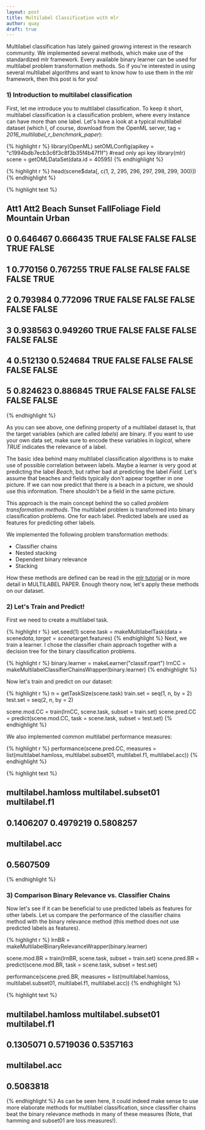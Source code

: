 ```yaml
---
layout: post
title: Multilabel Classification with mlr
author: quay
draft: true
---
```

Multilabel classification has lately gained growing interest in the research community. 
We implemented several methods, which make use of the standardized mlr framework. Every available binary learner can be used for multilabel problem transformation methods.
So if you're interested in using several multilabel algorithms and want to know how to use them in the mlr framework, then this post is for you!


<!--more-->
### 1) Introduction to multilabel classification
First, let me introduce you to multilabel classification. To keep it short, multilabel classification is a classification problem, where every instance can have more than one label. Let's have a look at a typical multilabel dataset (which I, of course, download from the OpenML server, tag = *2016_multilabel_r_benchmark_paper*):


{% highlight r %}
library(OpenML)
setOMLConfig(apikey = "c1994bdb7ecb3c6f3c8f3b35f4b47f1f") #read only api key
library(mlr)
scene = getOMLDataSet(data.id = 40595)
{% endhighlight %}


{% highlight r %}
head(scene$data[, c(1, 2, 295, 296, 297, 298, 299, 300)])
{% endhighlight %}



{% highlight text %}
##       Att1     Att2 Beach Sunset FallFoliage Field Mountain Urban
## 0 0.646467 0.666435  TRUE  FALSE       FALSE FALSE     TRUE FALSE
## 1 0.770156 0.767255  TRUE  FALSE       FALSE FALSE    FALSE  TRUE
## 2 0.793984 0.772096  TRUE  FALSE       FALSE FALSE    FALSE FALSE
## 3 0.938563 0.949260  TRUE  FALSE       FALSE FALSE    FALSE FALSE
## 4 0.512130 0.524684  TRUE  FALSE       FALSE FALSE    FALSE FALSE
## 5 0.824623 0.886845  TRUE  FALSE       FALSE FALSE    FALSE FALSE
{% endhighlight %}

As you can see above, one defining property of a multilabel dataset is, that the target variables (which are called *labels*) are binary. If you want to use your own data set, make sure to encode these variables in *logical*, where *TRUE* indicates the relevance of a label.

The basic idea behind many multilabel classification algorithms is to make use of possible correlation between labels. Maybe a learner is very good at predicting the label *Beach*, but rather bad at predicting the label *Field*. Let's assume that beaches and fields typically don't appear together in one picture.
If we can now predict that there is a beach in a picture, we should use this information. There shouldn't be a field in the same picture.

This approach is the main concept behind the so called *problem transformation methods*. The multilabel problem is transformed into binary classification problems. One for each label. Predicted labels are used as features for predicting other labels.

We implemented the following problem transformation methods:

* Classifier chains 
* Nested stacking
* Dependent binary relevance 
* Stacking

How these methods are defined can be read in the [mlr tutorial](http://mlr-org.github.io/mlr-tutorial/release/html/multilabel/index.html) or in more detail in MULTILABEL PAPER. Enough theory now, let's apply these methods on our dataset.

### 2) Let's Train and Predict!
First we need to create a multilabel task.

{% highlight r %}
set.seed(1)
scene.task = makeMultilabelTask(data = scene$data, target = scene$target.features)
{% endhighlight %}
Next, we train a learner. I chose the classifier chain approach together with a decision tree for the binary classification problems. 

{% highlight r %}
binary.learner = makeLearner("classif.rpart")
lrnCC = makeMultilabelClassifierChainsWrapper(binary.learner)
{% endhighlight %}

Now let's train and predict on our dataset:

{% highlight r %}
n = getTaskSize(scene.task)
train.set = seq(1, n, by = 2)
test.set = seq(2, n, by = 2)

scene.mod.CC = train(lrnCC, scene.task, subset = train.set)
scene.pred.CC = predict(scene.mod.CC, task = scene.task, subset = test.set)
{% endhighlight %}

We also implemented common multilabel performance measures:


{% highlight r %}
performance(scene.pred.CC, measures = list(multilabel.hamloss, multilabel.subset01, multilabel.f1, multilabel.acc))
{% endhighlight %}



{% highlight text %}
##  multilabel.hamloss multilabel.subset01       multilabel.f1 
##           0.1406207           0.4979219           0.5808257 
##      multilabel.acc 
##           0.5607509
{% endhighlight %}

<!-- Maybe you are interested in binary performance values: -->
<!-- ```{r} -->
<!-- getMultilabelBinaryPerformances(scene.pred.CC, measures = list(acc, tpr, tnr)) -->
<!-- ``` -->

### 3) Comparison Binary Relevance vs. Classifier Chains
Now let's see if it can be beneficial to use predicted labels as features for other labels. Let us compare the performance of the classifier chains method with the binary relevance method (this method does not use predicted labels as features).

{% highlight r %}
lrnBR = makeMultilabelBinaryRelevanceWrapper(binary.learner)

scene.mod.BR = train(lrnBR, scene.task, subset = train.set)
scene.pred.BR = predict(scene.mod.BR, task = scene.task, subset = test.set)

performance(scene.pred.BR, measures = list(multilabel.hamloss, multilabel.subset01, multilabel.f1, multilabel.acc))
{% endhighlight %}



{% highlight text %}
##  multilabel.hamloss multilabel.subset01       multilabel.f1 
##           0.1305071           0.5719036           0.5357163 
##      multilabel.acc 
##           0.5083818
{% endhighlight %}
As can be seen here, it could indeed make sense to use more elaborate methods for multilabel classification, since classifier chains beat the binary relevance methods in many of these measures (Note, that hamming and subset01 are loss measures!).


